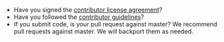 <!--
Thank you for your interest in contributing to Elastic Cloud on Kubernetes!
There are a few simple things to check before submitting your pull request
that can help with the review process. You should delete these items
from your submission, but they are here to help bring them to your
attention.
-->

- Have you signed the [contributor license agreement](https://www.elastic.co/contributor-agreement)?
- Have you followed the [contributor guidelines](https://github.com/elastic/cloud-on-k8s/tree/master/CONTRIBUTING.md)?
- If you submit code, is your pull request against master? We recommend pull requests against master. We will backport them as needed.
